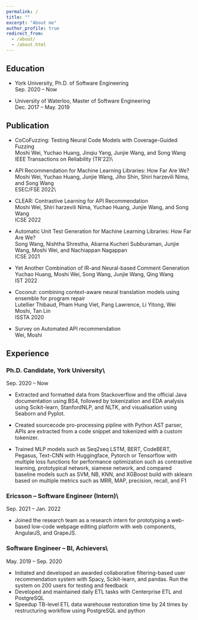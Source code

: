 ```yaml
---
permalink: /
title: ""
excerpt: "About me"
author_profile: true
redirect_from: 
  - /about/
  - /about.html
---
```


## Education

* York University, Ph.D. of Software Engineering\
  Sep. 2020 – Now

* University of Waterloo, Master of Software Engineering\
  Dec. 2017 – May. 2019

## Publication

* CoCoFuzzing: Testing Neural Code Models with Coverage-Guided Fuzzing\
  Moshi Wei, Yuchao Huang, Jinqiu Yang, Junjie Wang, and Song Wang\
  IEEE Transactions on Reliability (TR'22)\

* API Recommendation for Machine Learning Libraries: How Far Are We?\
  Moshi Wei, Yuchao Huang, Junjie Wang, Jiho Shin, Shiri harzevili Nima, and Song Wang\
  ESEC/FSE 2022\

* CLEAR: Contrastive Learning for API Recommendation\
  Moshi Wei, Shiri harzevili Nima, Yuchao Huang, Junjie Wang, and Song Wang\
  ICSE 2022

* Automatic Unit Test Generation for Machine Learning Libraries: How Far Are We?\
  Song Wang, Nishtha Shrestha, Abarna Kucheri Subburaman, Junjie Wang, Moshi Wei, and Nachiappan Nagappan\
  ICSE 2021

* Yet Another Combination of IR-and Neural-based Comment Generation\
  Yuchao Huang, Moshi Wei, Song Wang, Junjie Wang, Qing Wang\
  IST 2022

* Coconut: combining context-aware neural translation models using ensemble for program repair\
  Lutellier Thibaud, Pham Hung Viet, Pang Lawrence, Li Yitong, Wei Moshi, Tan Lin\
  ISSTA 2020

* Survey on Automated API recommendation\
  Wei, Moshi

## Experience

### Ph.D. Candidate, York University\
Sep. 2020 – Now

* Extracted and formatted data from Stackoverflow and the official Java documentation using BS4, followed  by tokenization and EDA analysis using Scikit-learn, StanfordNLP, and NLTK, and visualisation using Seaborn and Pyplot.

* Created sourcecode pro-processing pipline with Python AST parser, APIs are extracted from a code snippet and tokenized with a custom tokenizer.

* Trained MLP models such as Seq2seq LSTM, BERT, CodeBERT, Pegasus, Text-CNN with Huggingface, Pytorch or Tensorflow with multiple loss functions for performance optimization such as contrastive learning, prototypical network, siamese network, and compared baseline models such as SVM, NB, KNN, and XGBoost build with sklearn based on multiple metrics such as MRR, MAP, precision, recall, and F1

### Ericsson – Software Engineer (Intern)\
Sep. 2021 – Jan. 2022

* Joined the research team as a research intern for prototyping a web-based low-code webpage editing platform with web components, AngularJS, and GrapeJS.

### Software Engineer – BI, Achievers\
May. 2019 – Sep. 2020

* Initiated and developed an awarded collaborative filtering-based user recommendation system with Spacy, Scikit-learn, and pandas. Run the system on 200 users for testing and feedback
* Developed and maintained daily ETL tasks with Centerprise ETL and PostgreSQL
* Speedup TB-level ETL data warehouse restoration time by 24 times by restructuring workflow using PostgreSQL and python
